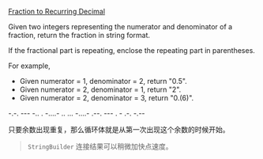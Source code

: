 [Fraction to Recurring Decimal](https://leetcode.com/problems/fraction-to-recurring-decimal/)

Given two integers representing the numerator and denominator of a fraction, return the fraction in string format.

If the fractional part is repeating, enclose the repeating part in parentheses.

For example,

+ Given numerator = 1, denominator = 2, return "0.5".
+ Given numerator = 2, denominator = 1, return "2".
+ Given numerator = 2, denominator = 3, return "0.(6)".

-.-. --- -.. . -....- .. ... -....- .--. --- . - .-. -.--

只要余数出现重复，那么循环体就是从第一次出现这个余数的时候开始。

> `StringBuilder` 连接结果可以稍微加快点速度。